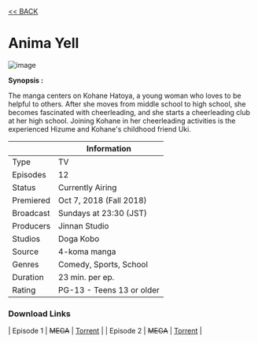 [<< BACK](http://hikarusubbing.github.io/)

# **Anima Yell**

![image](https://myanimelist.cdn-dena.com/images/anime/1051/93862l.jpg)

**Synopsis :**

The manga centers on Kohane Hatoya, a young woman who loves to be helpful to others. After she moves from middle school to high school, she becomes fascinated with cheerleading, and she starts a cheerleading club at her high school. Joining Kohane in her cheerleading activities is the experienced Hizume and Kohane's childhood friend Uki.

||Information|
|---|---|
|Type|TV|
|Episodes|12|
|Status|Currently Airing|
|Premiered|Oct 7, 2018 (Fall 2018)|
|Broadcast|Sundays at 23:30 (JST)|
|Producers|Jinnan Studio|
|Studios|Doga Kobo|
|Source|4-koma manga|
|Genres|Comedy, Sports, School|
|Duration|23 min. per ep.|
|Rating|PG-13 - Teens 13 or older|



### __Download Links__
| Episode 1 | ~~MEGA~~ | [Torrent](https://nyaa.si/download/1083167.torrent) |
| Episode 2 | ~~MEGA~~ | [Torrent](https://nyaa.si/download/1083167.torrent) |
